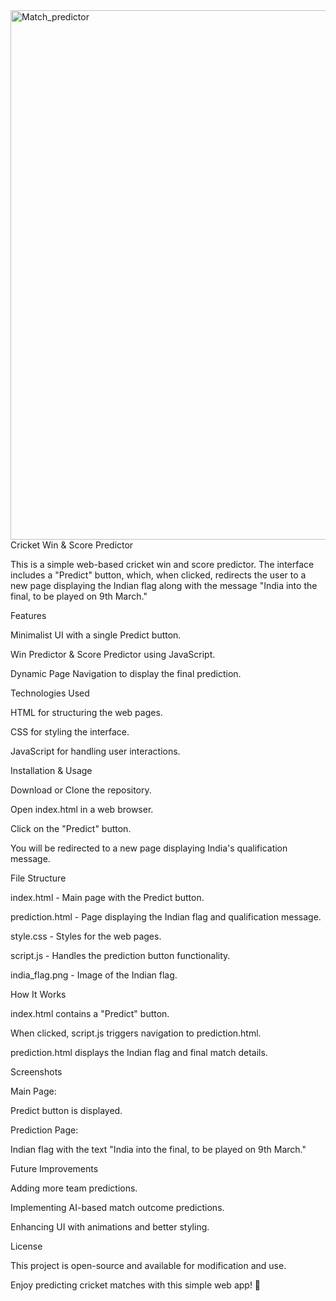 <img width="847" alt="Match_predictor" src="https://github.com/user-attachments/assets/6c36d03d-c1b2-458f-bce8-7941fc0282d4" />
Cricket Win & Score Predictor

This is a simple web-based cricket win and score predictor. The interface includes a "Predict" button, which, when clicked, redirects the user to a new page displaying the Indian flag along with the message "India into the final, to be played on 9th March."

Features

Minimalist UI with a single Predict button.

Win Predictor & Score Predictor using JavaScript.

Dynamic Page Navigation to display the final prediction.

Technologies Used

HTML for structuring the web pages.

CSS for styling the interface.

JavaScript for handling user interactions.

Installation & Usage

Download or Clone the repository.

Open index.html in a web browser.

Click on the "Predict" button.

You will be redirected to a new page displaying India's qualification message.

File Structure

index.html - Main page with the Predict button.

prediction.html - Page displaying the Indian flag and qualification message.

style.css - Styles for the web pages.

script.js - Handles the prediction button functionality.

india_flag.png - Image of the Indian flag.

How It Works

index.html contains a "Predict" button.

When clicked, script.js triggers navigation to prediction.html.

prediction.html displays the Indian flag and final match details.

Screenshots

Main Page:

Predict button is displayed.

Prediction Page:

Indian flag with the text "India into the final, to be played on 9th March."

Future Improvements

Adding more team predictions.

Implementing AI-based match outcome predictions.

Enhancing UI with animations and better styling.

License

This project is open-source and available for modification and use.

Enjoy predicting cricket matches with this simple web app! 🏏
